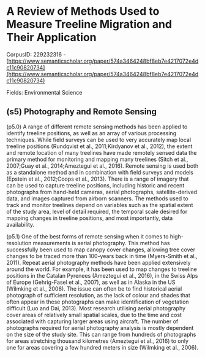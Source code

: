 # A Review of Methods Used to Measure Treeline Migration and Their Application

CorpusID: 229232316 - [https://www.semanticscholar.org/paper/574a3464248bf8eb7e4217072e4dc11c90820734](https://www.semanticscholar.org/paper/574a3464248bf8eb7e4217072e4dc11c90820734)

Fields: Environmental Science

## (s5) Photography and Remote Sensing
(p5.0) A range of different remote sensing methods has been applied to identify treeline positions, as well as an array of various processing techniques. While field surveys can be used to very accurately map local treeline positions (Rundqvist et al., 2011;Kirdyanov et al., 2012), the extent and remote location of many treelines have made remotely sensed data the primary method for monitoring and mapping many treelines (Sitch et al., 2007;Guay et al., 2014;Ameztegui et al., 2016). Remote sensing is used both as a standalone method and in combination with field surveys and models (Epstein et al., 2012;Coops et al., 2013). There is a range of imagery that can be used to capture treeline positions, including historic and recent photographs from hand-held cameras, aerial photographs, satellite-derived data, and images captured from airborn scanners. The methods used to track and monitor treelines depend on variables such as the spatial extent of the study area, level of detail required, the temporal scale desired for mapping changes in treeline positions, and most importantly, data availability.

(p5.1) One of the best forms of remote sensing when it comes to high-resolution measurements is aerial photography. This method has successfully been used to map canopy cover changes, allowing tree cover changes to be traced more than 100-years back in time (Myers-Smith et al., 2011). Repeat aerial photography methods have been applied extensively around the world. For example, it has been used to map changes to treeline positions in the Catalan Pyrenees (Ameztegui et al., 2016), in the Swiss Alps of Europe (Gehrig-Fasel et al., 2007), as well as in Alaska in the US (Wilmking et al., 2006). The issue can often be to find historical aerial photograph of sufficient resolution, as the lack of colour and shades that often appear in these photographs can make identification of vegetation difficult (Luo and Dai, 2013). Most research utilising aerial photography cover areas of relatively small spatial scales, due to the time and cost associated with capturing larger areas using aircraft. The number of photographs required for aerial photography analysis is mostly dependent on the size of the study site. This can range from hundreds of photographs for areas stretching thousand kilometres (Ameztegui et al., 2016) to only one for areas covering a few hundred meters in size (Wilmking et al., 2006).
